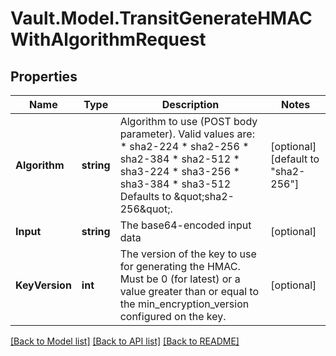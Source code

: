 # Vault.Model.TransitGenerateHMACWithAlgorithmRequest

## Properties

Name | Type | Description | Notes
------------ | ------------- | ------------- | -------------
**Algorithm** | **string** | Algorithm to use (POST body parameter). Valid values are: * sha2-224 * sha2-256 * sha2-384 * sha2-512 * sha3-224 * sha3-256 * sha3-384 * sha3-512 Defaults to \&quot;sha2-256\&quot;. | [optional] [default to "sha2-256"]
**Input** | **string** | The base64-encoded input data | [optional] 
**KeyVersion** | **int** | The version of the key to use for generating the HMAC. Must be 0 (for latest) or a value greater than or equal to the min_encryption_version configured on the key. | [optional] 


[[Back to Model list]](../README.md#documentation-for-models) [[Back to API list]](../README.md#documentation-for-api-endpoints) [[Back to README]](../README.md)

